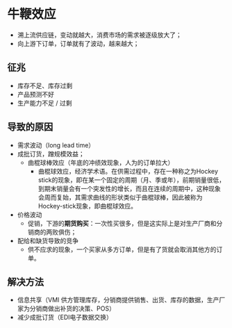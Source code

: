 # 牛鞭效应

- 溯上流供应链，变动就越大，消费市场的需求被逐级放大了；
- 向上游下订单，订单就有了波动，越来越大；


## 征兆
- 库存不足、库存过剩
- 产品预测不好
- 生产能力不足 / 过剩


## 导致的原因

- 需求波动（long lead time）
- 成批订货，蹭规模效益；
    - 曲棍球棒效应（年底的冲绩效现象，人为的订单拉大）
        - 曲棍球效应，经济学术语。在供需过程中，存在一种称之为Hockey stick的现象，即在某一个固定的周期（月、季或年），前期销量很低，到期末销量会有一个突发性的增长，而且在连续的周期中，这种现象会周而复始，其需求曲线的形状类似于曲棍球棒，因此被称为Hockey-stick现象，即曲棍球效应。
- 价格波动
    - 促销，下游的**期货购买**：一次性买很多，但是这实际上是对生产厂商和分销商的两败俱伤；
- 配给和缺货导致的竞争 
    - 供不应求的现象，一个买家从多方订单，但是有了货就会取消其他方的订单。


## 解决方法
- 信息共享（VMI 供方管理库存，分销商提供销售、出货、库存的数据，生产厂家为分销商做出补货的决策、POS）
- 减少成批订货（EDI电子数据交换）
